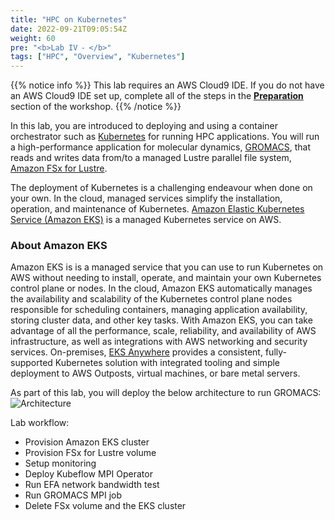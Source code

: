 ```yaml
---
title: "HPC on Kubernetes"
date: 2022-09-21T09:05:54Z
weight: 60
pre: "<b>Lab IV ⁃ </b>"
tags: ["HPC", "Overview", "Kubernetes"]
---
```


<!--
**HPC jobs on Kubernetes**
-->

{{% notice info %}}
This lab requires an AWS Cloud9 IDE. If you do not have an AWS Cloud9 IDE set up, complete all of the steps in the **[Preparation](/02-aws-getting-started.html)** section of the workshop.
{{% /notice %}}

<!--
{{% notice info %}}
This lab requires a Kubernetes cluster. If you are working on this lab as part of an AWS presented event, a cluster is already provisioned in your lab environment. If you do not have a cluster available, you can use the **[provision-eks-cluster](06-provision-eks-cluster)** instructions to provision a new cluster.
{{% /notice %}}
-->

In this lab, you are introduced to deploying and using a container orchestrator such as [Kubernetes](https://kubernetes.io/) for running HPC applications. You will run a high-performance application for molecular dynamics, [GROMACS](https://www.gromacs.org/), that reads and writes data from/to a managed Lustre parallel file system, [Amazon FSx for Lustre](https://aws.amazon.com/fsx/lustre/).

The deployment of Kubernetes is a challenging endeavour when done on your own. In the cloud, managed services simplify the installation, operation, and maintenance of Kubernetes. [Amazon Elastic Kubernetes Service (Amazon EKS)](https://aws.amazon.com/eks/) is a managed Kubernetes service on AWS.

### About Amazon EKS
Amazon EKS is is a managed service that you can use to run Kubernetes on AWS without needing to install, operate, and maintain your own Kubernetes control plane or nodes. In the cloud, Amazon EKS automatically manages the availability and scalability of the Kubernetes control plane nodes responsible for scheduling containers, managing application availability, storing cluster data, and other key tasks. With Amazon EKS, you can take advantage of all the performance, scale, reliability, and availability of AWS infrastructure, as well as integrations with AWS networking and security services. On-premises, [EKS Anywhere](https://aws.amazon.com/eks/eks-anywhere/) provides a consistent, fully-supported Kubernetes solution with integrated tooling and simple deployment to AWS Outposts, virtual machines, or bare metal servers.


As part of this lab, you will deploy the below architecture to run GROMACS:
![Architecture](/images/aws-eks/eks-hpc-architecture.png?width=50pc)

Lab workflow:

- Provision Amazon EKS cluster
- Provision FSx for Lustre volume
- Setup monitoring
- Deploy Kubeflow MPI Operator
- Run EFA network bandwidth test
- Run GROMACS MPI job
- Delete FSx volume and the EKS cluster
